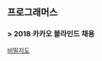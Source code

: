 ## 프로그래머스 
### > 2018 카카오 블라인드 채용 
[비밀지도](https://programmers.co.kr/learn/courses/30/lessons/17681)
